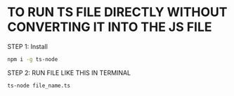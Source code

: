# TO RUN TS FILE DIRECTLY WITHOUT CONVERTING IT INTO THE JS FILE

STEP 1: Install
```bash
npm i -g ts-node
```

STEP 2: RUN FILE LIKE THIS IN TERMINAL
```bash
ts-node file_name.ts
```